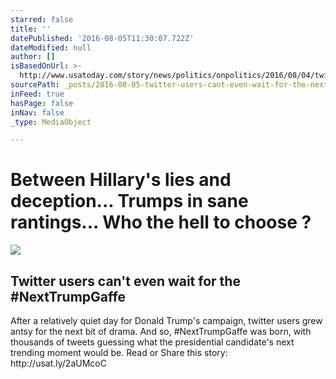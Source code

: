 ```yaml
---
starred: false
title: ''
datePublished: '2016-08-05T11:30:07.722Z'
dateModified: null
author: []
isBasedOnUrl: >-
  http://www.usatoday.com/story/news/politics/onpolitics/2016/08/04/twitter-users-cant-even-wait-nexttrumpgaffe/88276056/
sourcePath: _posts/2016-08-05-twitter-users-cant-even-wait-for-the-nexttrumpgaffe.md
inFeed: true
hasPage: false
inNav: false
_type: MediaObject

---
```

# Between Hillary's lies and deception... Trumps in sane rantings... Who the hell to choose ? 

<article style=""><img src="http://www.gannett-cdn.com/GDContent/applogos/usatoday.png" /><h1>Twitter users can't even wait for the #NextTrumpGaffe</h1><p>After a relatively quiet day for Donald Trump's campaign, twitter users grew antsy for the next bit of drama. And so, #NextTrumpGaffe was born, with thousands of tweets guessing what the presidential candidate's next trending moment would be. Read or Share this story: http://usat.ly/2aUMcoC</p></article>